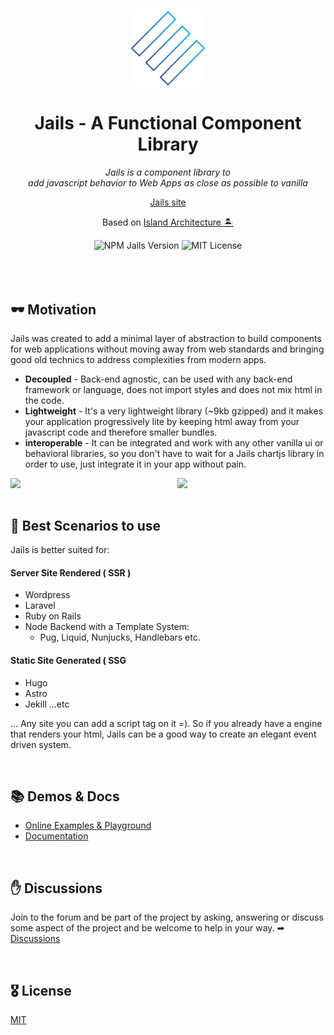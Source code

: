 <p align="center">
  <img  src="./logo.svg" width="120" />
</p>

<h1 align="center">Jails - A Functional Component Library</h1>

<p align="center"><em>Jails is a component library to <br />add javascript behavior to Web Apps as close as possible to vanilla</em></p>

<p align="center">
  <a href="https://jails-org.github.io/">Jails site</a>
</p>
<p align="center">
  Based on <a href="https://www.patterns.dev/posts/islands-architecture/" target="_blank">Island Architecture 🏝</a>
</p>



<div align="center">
        <img src="https://badge.fury.io/js/jails-js.svg?v5" alt="NPM Jails Version" />
        <img src="https://img.shields.io/badge/License-MIT-yellow.svg" alt="MIT License" />
</div>

<br />
<br />
<br />

## 🕶 Motivation

Jails was created to add a minimal layer of abstraction to build components for web applications without moving away from web standards and bringing good old technics to address complexities from modern apps.

- **Decoupled** - Back-end agnostic, can be used with any back-end framework or language, does not import styles and does not mix html in the code.
- **Lightweight** - It's a very lightweight library (~9kb gzipped) and it makes your application progressively lite by keeping html away from your javascript code and therefore smaller bundles.
- **interoperable** - It can be integrated and work with any other vanilla ui or behavioral libraries, so you don't have to wait for a Jails chartjs library in order to use, just integrate it in your app without pain.


<p align="center">
    <img width="47%" align="left" src="https://user-images.githubusercontent.com/567506/192670412-0def79ba-6c2e-4a4e-b5e3-40b265599db8.png" />
    <img width="47%"  align="right" src="https://user-images.githubusercontent.com/567506/192670979-9b18be7d-197e-4dc9-bcac-4165b95a17c8.png" /      
</p>

<br clear="all" />
<br />

## 🎥 Best Scenarios to use
Jails is better suited for:
        
#### Server Site Rendered ( SSR )

- Wordpress
- Laravel
- Ruby on Rails
- Node Backend with a Template System:
  - Pug, Liquid, Nunjucks, Handlebars etc.

#### Static Site Generated ( SSG

- Hugo
- Astro
- Jekill
  ...etc

... Any site you can add a script tag on it =). So if you already have a engine that renders your html, Jails can be a good way to create an elegant event driven system.

<br />
        
## 📚 Demos & Docs

- [Online Examples & Playground](https://stackblitz.com/@Javiani/collections/jails-organization)
- [Documentation](https://jails-org.github.io/#/)

<br />

## ✋ Discussions
Join to the forum and be part of the project by asking, answering or discuss some aspect of the project and be welcome to help in your way.
➡ [Discussions](https://github.com/jails-org/Jails/discussions)

<br />
        
## 🎖 License

[MIT](http://opensource.org/licenses/MIT)
